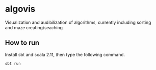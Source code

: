 # algovis
Visualization and audibilization of algorithms, currently including sorting and maze creating/seaching

## How to run
Install sbt and scala 2.11, then type the following command.

```
sbt run
```